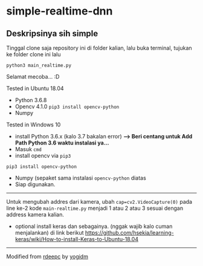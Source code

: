 # simple-realtime-dnn

## Deskripsinya sih simple

Tinggal clone saja repository ini di folder kalian, lalu buka terminal, tujukan ke folder clone ini lalu

```
python3 main_realtime.py
```

Selamat mecoba... :D 


Tested in Ubuntu 18.04
- Python 3.6.8
- Opencv 4.1.0 `pip3 install opencv-python`
- Numpy

Tested in Windows 10
- install Python 3.6.x (kalo 3.7 bakalan error) <b> --> Beri centang untuk Add Path Python 3.6 waktu instalasi ya... </b>
- Masuk `cmd`
- install opencv via `pip3`
```
pip3 install opencv-python
```
- Numpy (sepaket sama instalasi `opencv-python` diatas
- Siap digunakan. 

---

Untuk mengubah addres dari kamera, ubah `cap=cv2.VideoCapture(0)` pada line ke-2 kode `main-realtime.py` menjadi 1 atau 2 atau 3 sesuai dengan address kamera kalian. 

- optional install keras dan sebagainya. (nggak wajib kalo cuman menjalankan) di link berikut
https://github.com/hsekia/learning-keras/wiki/How-to-install-Keras-to-Ubuntu-18.04

---
Modified from [rdeepc](https://github.com/rdeepc/ExploreOpencvDnn) by [yogidm](https://github.com/yogidm)

